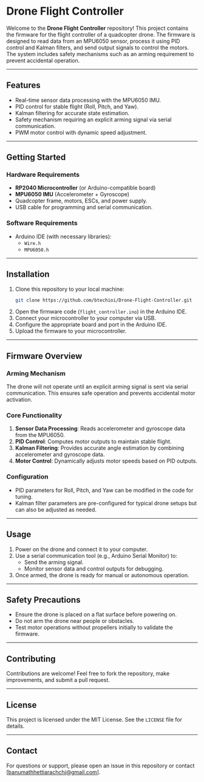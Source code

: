 # Drone Flight Controller

Welcome to the **Drone Flight Controller** repository! This project contains the firmware for the flight controller of a quadcopter drone. The firmware is designed to read data from an MPU6050 sensor, process it using PID control and Kalman filters, and send output signals to control the motors. The system includes safety mechanisms such as an arming requirement to prevent accidental operation.

---

## Features
- Real-time sensor data processing with the MPU6050 IMU.
- PID control for stable flight (Roll, Pitch, and Yaw).
- Kalman filtering for accurate state estimation.
- Safety mechanism requiring an explicit arming signal via serial communication.
- PWM motor control with dynamic speed adjustment.

---

## Getting Started

### Hardware Requirements
- **RP2040 Microcontroller** (or Arduino-compatible board)
- **MPU6050 IMU** (Accelerometer + Gyroscope)
- Quadcopter frame, motors, ESCs, and power supply.
- USB cable for programming and serial communication.

### Software Requirements
- Arduino IDE (with necessary libraries):
  - `Wire.h`
  - `MPU6050.h`

---

## Installation
1. Clone this repository to your local machine:
   ```bash
   git clone https://github.com/btechioi/Drone-Flight-Controller.git
   ```
2. Open the firmware code (`flight_controller.ino`) in the Arduino IDE.
3. Connect your microcontroller to your computer via USB.
4. Configure the appropriate board and port in the Arduino IDE.
5. Upload the firmware to your microcontroller.

---

## Firmware Overview

### Arming Mechanism
The drone will not operate until an explicit arming signal is sent via serial communication. This ensures safe operation and prevents accidental motor activation.

### Core Functionality
1. **Sensor Data Processing**: Reads accelerometer and gyroscope data from the MPU6050.
2. **PID Control**: Computes motor outputs to maintain stable flight.
3. **Kalman Filtering**: Provides accurate angle estimation by combining accelerometer and gyroscope data.
4. **Motor Control**: Dynamically adjusts motor speeds based on PID outputs.

### Configuration
- PID parameters for Roll, Pitch, and Yaw can be modified in the code for tuning.
- Kalman filter parameters are pre-configured for typical drone setups but can also be adjusted as needed.

---

## Usage
1. Power on the drone and connect it to your computer.
2. Use a serial communication tool (e.g., Arduino Serial Monitor) to:
   - Send the arming signal.
   - Monitor sensor data and control outputs for debugging.
3. Once armed, the drone is ready for manual or autonomous operation.

---

## Safety Precautions
- Ensure the drone is placed on a flat surface before powering on.
- Do not arm the drone near people or obstacles.
- Test motor operations without propellers initially to validate the firmware.

---

## Contributing
Contributions are welcome! Feel free to fork the repository, make improvements, and submit a pull request.

---

## License
This project is licensed under the MIT License. See the `LICENSE` file for details.

---

## Contact
For questions or support, please open an issue in this repository or contact [banumathhettiarachchi@gmail.com].

